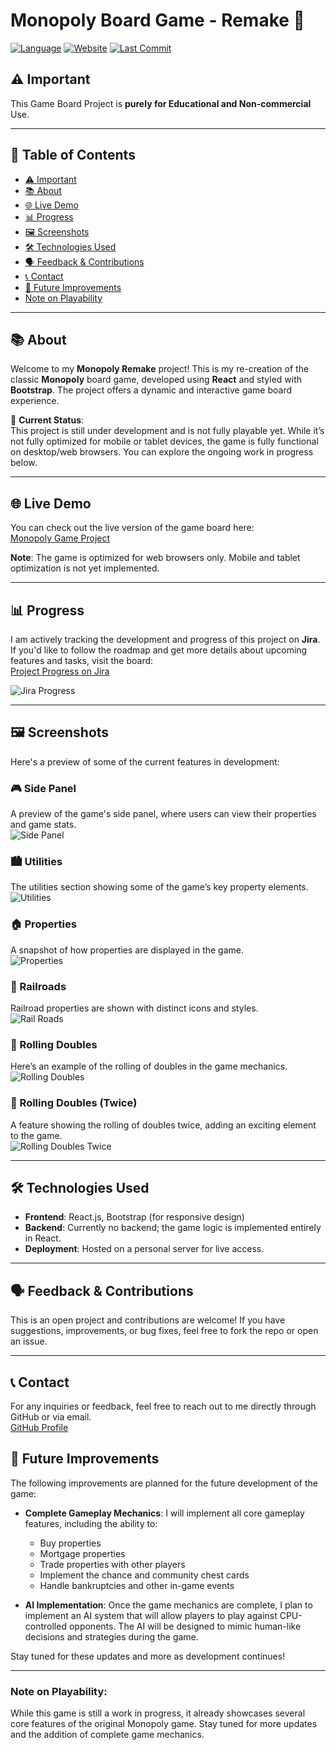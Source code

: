 # Monopoly Board Game - Remake 🎲

[![Language](https://img.shields.io/github/languages/top/Amato1891/monopoly-project)](https://github.com/Amato1891/monopoly-project)
[![Website](https://img.shields.io/website?url=https%3A%2F%2Fjimamato.com%2Fmonopoly-project%2F)](https://jimamato.com/monopoly-project/)
[![Last Commit](https://img.shields.io/github/last-commit/Amato1891/monopoly-project)](https://github.com/Amato1891/monopoly-project/commits/main)

## ⚠️ Important 
This Game Board Project is **purely for Educational and Non-commercial** Use.

---

## 📑 Table of Contents
- [⚠️ Important](#important)
- [📚 About](#about)
- [🌐 Live Demo](#live-demo)
- [📊 Progress](#progress)
- [🖼️ Screenshots](#screenshots)
- [🛠️ Technologies Used](#technologies-used)
- [🗣️ Feedback & Contributions](#feedback--contributions)
- [📞 Contact](#contact)
- [🚀 Future Improvements](#future-improvements)
- [Note on Playability](#note-on-playability)

---

## 📚 About

Welcome to my **Monopoly Remake** project! This is my re-creation of the classic **Monopoly** board game, developed using **React** and styled with **Bootstrap**. The project offers a dynamic and interactive game board experience.

🔧 **Current Status**:  
This project is still under development and is not fully playable yet. While it’s not fully optimized for mobile or tablet devices, the game is fully functional on desktop/web browsers. You can explore the ongoing work in progress below.

---

## 🌐 Live Demo

You can check out the live version of the game board here:  
[Monopoly Game Project](https://jimamato.com/monopoly-project/)

**Note**: The game is optimized for web browsers only. Mobile and tablet optimization is not yet implemented.

---

## 📊 Progress

I am actively tracking the development and progress of this project on **Jira**. If you'd like to follow the roadmap and get more details about upcoming features and tasks, visit the board:  
[Project Progress on Jira](https://jim-amato-monopoly.atlassian.net/jira/software/projects/UI/boards/1)

![Jira Progress](https://github.com/Amato1891/monopoly-project/assets/84348911/4fc1517a-411f-4642-9069-35bd31aa77ae)

---

## 🖼️ Screenshots

Here's a preview of some of the current features in development:

### 🎮 Side Panel
A preview of the game's side panel, where users can view their properties and game stats.  
![Side Panel](https://github.com/Amato1891/monopoly-project/assets/84348911/8f0e8923-85a1-4460-a735-950676b730d4)

### 🏙️ Utilities
The utilities section showing some of the game’s key property elements.  
![Utilities](https://github.com/Amato1891/monopoly-project/assets/84348911/d61dba86-cac3-48e7-9a1a-a59883021595)

### 🏠 Properties
A snapshot of how properties are displayed in the game.  
![Properties](https://github.com/Amato1891/monopoly-project/assets/84348911/b28a4b85-545d-4483-b6a0-d20e43f50f85)

### 🚂 Railroads
Railroad properties are shown with distinct icons and styles.  
![Rail Roads](https://github.com/Amato1891/monopoly-project/assets/84348911/5b26061e-0753-45ef-99d1-5424034141e6)

### 🎲 Rolling Doubles
Here’s an example of the rolling of doubles in the game mechanics.  
![Rolling Doubles](https://github.com/Amato1891/monopoly-project/assets/84348911/64f08acb-d4e8-4960-b792-f5f99a43d7ce)

### 🎲 Rolling Doubles (Twice)
A feature showing the rolling of doubles twice, adding an exciting element to the game.  
![Rolling Doubles Twice](https://github.com/Amato1891/monopoly-project/assets/84348911/4a9a023f-a526-41d3-874e-6ab645cd5fa6)

---

## 🛠️ Technologies Used

- **Frontend**: React.js, Bootstrap (for responsive design)
- **Backend**: Currently no backend; the game logic is implemented entirely in React.
- **Deployment**: Hosted on a personal server for live access.

---

## 🗣️ Feedback & Contributions

This is an open project and contributions are welcome! If you have suggestions, improvements, or bug fixes, feel free to fork the repo or open an issue.

---

## 📞 Contact

For any inquiries or feedback, feel free to reach out to me directly through GitHub or via email.  
[GitHub Profile](https://github.com/Amato1891)

## 🚀 Future Improvements
The following improvements are planned for the future development of the game:

- **Complete Gameplay Mechanics**: I will implement all core gameplay features, including the ability to:
  - Buy properties
  - Mortgage properties
  - Trade properties with other players
  - Implement the chance and community chest cards
  - Handle bankruptcies and other in-game events

- **AI Implementation**: Once the game mechanics are complete, I plan to implement an AI system that will allow players to play against CPU-controlled opponents. The AI will be designed to mimic human-like decisions and strategies during the game.

Stay tuned for these updates and more as development continues!

---

### Note on Playability:
While this game is still a work in progress, it already showcases several core features of the original Monopoly game. Stay tuned for more updates and the addition of complete game mechanics.
